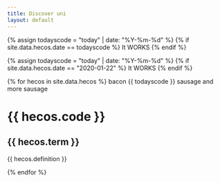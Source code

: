```yaml
---
title: Discover uni
layout: default
--- 
```

{% assign todayscode = "today" | date: "%Y-%m-%d"  %}
{% if site.data.hecos.date == todayscode %}
It WORKS
{% endif %}

{% assign todayscode = "today" | date: "%Y-%m-%d"  %}
{% if site.data.hecos.date == "2020-01-22" %}
It WORKS
{% endif %}

{% for hecos in  site.data.hecos  %}
 bacon {{ todayscode }} sausage and more sausage
 <h1>  {{ hecos.code }} </h1>
  <h2> {{ hecos.term }} </h2>
  <p> {{ hecos.definition }} </p>
{% endfor %}

